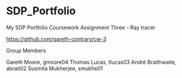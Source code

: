 # SDP_Portfolio
My SDP Portfolio
Coursework Assignment Three - Ray tracer

https://github.com/gareth-contrary/cw-3

Group Members

Gareth Moore, gmoore04
Thomas Lucas, tlucas03
André Braithwaite, abrait02
Susmita Mukherjee, smukhe01
